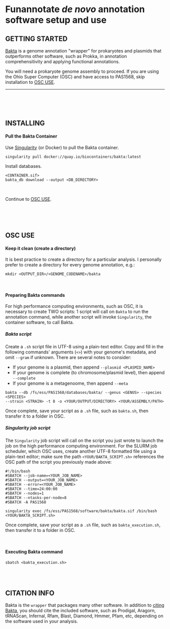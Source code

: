 # Funannotate *de novo* annotation software setup and use

## GETTING STARTED
[Bakta](https://bakta.readthedocs.io/en/latest/) is a genome
annotation "wrapper" for prokaryotes and plasmids that outperforms other
software, such as Prokka, in annotation comprehensitivity and applying
functional annotations.

You will need a prokaryote genome assembly to proceed. If you are using the
Ohio Super Computer (OSC) and have access to PAS1568, skip installation to [OSC
USE](https://github.com/xonq/tutorials/blob/master/bakta.md#osc-use).

---

<br /><br /><br />

## INSTALLING
#### Pull the Bakta Container
 
Use
[Singularity](https://github.com/xonq/tutorials/blob/master/containers.md)
(or Docker) to pull the Bakta container.

```
singularity pull docker://quay.io/biocontainers/bakta:latest
```

Install databases.
```
<CONTAINER.sif>
bakta_db download --output <DB_DIRECTORY>
```

<br />

Continue to 
[OSC USE](https://github.com/xonq/tutorials/blob/master/bakta.md#osc-use).

<br /><br /><br />

## OSC USE
#### Keep it clean (create a directory)

It is best practice to create a directory for a particular analysis. I
personally prefer to create a directory for every genome annotation, e.g.:

```
mkdir <OUTPUT_DIR>/<GENOME_CODENAME>/bakta
```

<br />

#### Preparing Bakta commands

For high performance computing environments, such as OSC, it is necessary to
create TWO scripts: 1 script will call on `Bakta` to run the annotation
command, while another script will invoke `Singularity`, the container
software, to call Bakta.


##### Bakta script

Create a `.sh` script file in UTF-8 using a plain-text editor. 
Copy and fill in the following commands' arguments (`<>`)
with your genome's metadata, and omit `--gram` if unknown. There are several
notes to consider:

- If your genome is a plasmid, then append `--plasmid <PLASMID_NAME>`
- If your genome is complete (to chromosome/plasmid level), then append
  `--complete`
- If your genome is a metagenoome, then append `--meta`

```
bakta --db /fs/ess/PAS1568/databases/bakta/ --genus <GENUS> --species <SPECIES>
--strain <STRAIN> -t 8 -o <YOUR/OUTPUT/DIRECTORY> <YOUR/ASSEMBLY/PATH>
```

Once complete, save your script as a `.sh` file, such as `bakta.sh`, then
transfer it to a folder in OSC.


##### Singularity job script

The `Singularity` job script will call on the script you just wrote to launch
the job on the high performance computing environment. For the SLURM job
scheduler, which OSC uses, create another UTF-8 formatted file using a
plain-text editor; make sure the path `<YOUR/BAKTA_SCRIPT.sh>` references the
OSC path of the script you previously made above:

```
#!/bin/bash
#SBATCH --job-name=<YOUR_JOB_NAME>
#SBATCH --output=<YOUR_JOB_NAME>
#SBATCH --error=<YOUR_JOB_NAME>
#SBATCH --time=24:00:00
#SBATCH --nodes=1
#SBATCH --ntasks-per-node=8
#SBATCH -A PAS1568

singularity exec /fs/ess/PAS1568/software/bakta/bakta.sif /bin/bash <YOUR/BAKTA_SCRIPT.sh>
```

Once complete, save your script as a `.sh` file, such as `bakta_execution.sh`,
then transfer it to a folder in OSC. 

<br />

#### Executing Bakta command

```
sbatch <bakta_execution.sh>
```

<br /><br />


## CITATION INFO

Bakta is the `wrapper` that packages many other software. In addition to
[citing Bakta](https://pubmed.ncbi.nlm.nih.gov/34739369/), you should cite the
included software, such as Prodigal, Aragorn, tRNAScan, Infernal, Rfam, Blast,
Diamond, Hmmer, Pfam, etc, depending on the software used in your analysis.
